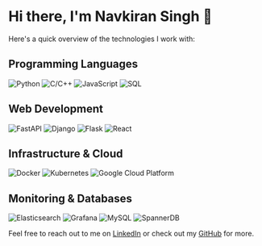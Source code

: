 # Hi there, I'm Navkiran Singh 👋

Here's a quick overview of the technologies I work with:

## Programming Languages

![Python](https://img.shields.io/badge/-Python-3776AB?style=flat-square&logo=Python&logoColor=white)
![C/C++](https://img.shields.io/badge/-C/C++-00599C?style=flat-square&logo=c%2B%2B&logoColor=white)
![JavaScript](https://img.shields.io/badge/-JavaScript-F7DF1E?style=flat-square&logo=javascript&logoColor=black)
![SQL](https://img.shields.io/badge/-SQL-4479A1?style=flat-square&logo=MySQL&logoColor=white)

## Web Development

![FastAPI](https://img.shields.io/badge/-FastAPI-009688?style=flat-square&logo=FastAPI&logoColor=white)
![Django](https://img.shields.io/badge/-Django-092E20?style=flat-square&logo=Django&logoColor=white)
![Flask](https://img.shields.io/badge/-Flask-000000?style=flat-square&logo=Flask&logoColor=white)
![React](https://img.shields.io/badge/-React-61DAFB?style=flat-square&logo=React&logoColor=black)

## Infrastructure & Cloud

![Docker](https://img.shields.io/badge/-Docker-2496ED?style=flat-square&logo=Docker&logoColor=white)
![Kubernetes](https://img.shields.io/badge/-Kubernetes-326CE5?style=flat-square&logo=Kubernetes&logoColor=white)
![Google Cloud Platform](https://img.shields.io/badge/-Google_Cloud_Platform-4285F4?style=flat-square&logo=google-cloud&logoColor=white)

## Monitoring & Databases

![Elasticsearch](https://img.shields.io/badge/-Elasticsearch-005571?style=flat-square&logo=elasticsearch&logoColor=white)
![Grafana](https://img.shields.io/badge/-Grafana-F46800?style=flat-square&logo=Grafana&logoColor=white)
![MySQL](https://img.shields.io/badge/-MySQL-4479A1?style=flat-square&logo=MySQL&logoColor=white)
![SpannerDB](https://img.shields.io/badge/-SpannerDB-008080?style=flat-square&logo=Google&logoColor=white)

Feel free to reach out to me on [LinkedIn](https://linkedin.com/in/navkiran-singh-tu) or check out my [GitHub](https://github.com/navkiran) for more.
